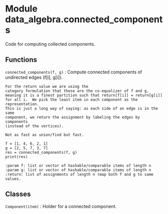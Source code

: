 Module data_algebra.connected_components
========================================
Code for computing collected components.

Functions
---------

    
`connected_components(f, g)`
:   Compute connected components of undirected edges (f[i], g[i]).
    
    For the return value we are using the
    category formulation that these are the co-equalizer of f and g,
    meaning it is a finest partition such that return[f[i]] = return[g[i]]
    for all i.  We pick the least item in each component as the representation.
    This is just a long way of saying: as each side of an edge is in the same
    component, we return the assignment by labeling the edges by components
    (instead of the vertices).
    
    Not as fast as union/find but fast.
    
    f = [1, 4, 6, 2, 1]
    g = [2, 5, 7, 3, 7]
    res = connected_components(f, g)
    print(res)
    
    :param f: list or vector of hashable/comparable items of length n
    :param g: list or vector of hashable/comparable items of length n
    :return: list of assignments of length n (map both f and g to same values.

Classes
-------

`Component(item)`
:   Holder for a connected component.